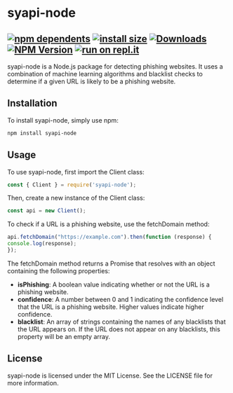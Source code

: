 # syapi-node

[![npm dependents](https://badgen.net/npm/dependents/syapi-node)](https://www.npmjs.com/package/syapi-node?activeTab=dependents)
[![install size](https://packagephobia.com/badge?p=syapi-node)](https://packagephobia.com/result?p=syapi-node)
[![Downloads](https://badgen.net/npm/dt/syapi-node)](https://www.npmjs.com/package/syapi-node)
[![NPM Version](https://img.shields.io/npm/v/code-example.svg)](https://www.npmjs.com/package/syapi-node)
[![run on repl.it](https://img.shields.io/badge/Run_on_Replit-f26207?logo=replit&logoColor=white)](https://replit.com/github/tyler-github/syapi-node-example)
------------

syapi-node is a Node.js package for detecting phishing websites. It uses a combination of machine learning algorithms and blacklist checks to determine if a given URL is likely to be a phishing website.

## Installation

To install syapi-node, simply use npm:

```bash
npm install syapi-node
```


## Usage

To use syapi-node, first import the Client class:

```javascript
const { Client } = require('syapi-node');
```

Then, create a new instance of the Client class:

```javascript
const api = new Client();
```

To check if a URL is a phishing website, use the fetchDomain method:

```javascript
api.fetchDomain("https://example.com").then(function (response) {
console.log(response);
});
```

The fetchDomain method returns a Promise that resolves with an object containing the following properties:

- **isPhishing**: A boolean value indicating whether or not the URL is a phishing website.
- **confidence**: A number between 0 and 1 indicating the confidence level that the URL is a phishing website. Higher values indicate higher confidence.
- **blacklist**: An array of strings containing the names of any blacklists that the URL appears on. If the URL does not appear on any blacklists, this property will be an empty array.

## License

syapi-node is licensed under the MIT License. See the LICENSE file for more information.
